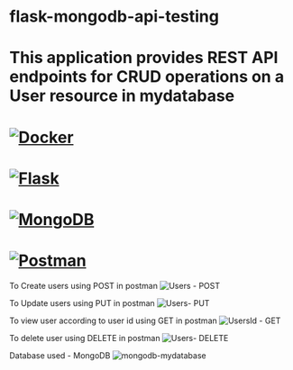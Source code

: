 # flask-mongodb-api-testing
# This application provides REST API endpoints for CRUD operations on a User resource in mydatabase 
# [![Docker](https://img.shields.io/badge/-Docker-2496ED?logo=docker&logoColor=white)](https://www.docker.com/)
# [![Flask](https://img.shields.io/badge/-Flask-000000?logo=flask&logoColor=white)](https://flask.palletsprojects.com/)
# [![MongoDB](https://img.shields.io/badge/-MongoDB-47A248?logo=mongodb&logoColor=white)](https://www.mongodb.com/)
# [![Postman](https://img.shields.io/badge/-Postman-FF6C37?logo=postman&logoColor=white)](https://www.postman.com/)



To Create users using POST in postman
![Users - POST](https://github.com/Tanish1301/flask-mongodb-api-testing/assets/86621944/663e50a6-d43d-45de-b83f-09dbc3c064ef)

To Update users using PUT in postman
![Users- PUT](https://github.com/Tanish1301/flask-mongodb-api-testing/assets/86621944/65882bd5-18fd-4b2f-bd73-2c95c49afcb9)

To view user according to user id using GET in postman
![UsersId - GET](https://github.com/Tanish1301/flask-mongodb-api-testing/assets/86621944/b900c33b-f1f2-42e6-a091-8042cc6d8f0e)

To delete user using DELETE in postman
![Users- DELETE](https://github.com/Tanish1301/flask-mongodb-api-testing/assets/86621944/308df30e-2dbd-4108-8901-534499cd68b8)

Database used - MongoDB
![mongodb-mydatabase](https://github.com/Tanish1301/flask-mongodb-api-testing/assets/86621944/d6ff401e-c431-47e0-82ee-ca59a8b9635e)

